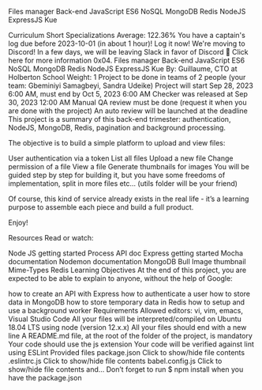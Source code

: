 Files manager
Back-end
JavaScript ES6 NoSQL MongoDB Redis NodeJS ExpressJS Kue

Curriculum Short Specializations Average: 122.36% You have a captain's log due before 2023-10-01 (in about 1 hour)! Log it now! We're moving to Discord! In a few days, we will be leaving Slack in favor of Discord 🎉 Click here for more information 0x04. Files manager Back-end JavaScript ES6 NoSQL MongoDB Redis NodeJS ExpressJS Kue By: Guillaume, CTO at Holberton School Weight: 1 Project to be done in teams of 2 people (your team: Gbeminiyi Samagbeyi, Sandra Udeike) Project will start Sep 28, 2023 6:00 AM, must end by Oct 5, 2023 6:00 AM Checker was released at Sep 30, 2023 12:00 AM Manual QA review must be done (request it when you are done with the project) An auto review will be launched at the deadline This project is a summary of this back-end trimester: authentication, NodeJS, MongoDB, Redis, pagination and background processing.

The objective is to build a simple platform to upload and view files:

User authentication via a token List all files Upload a new file Change permission of a file View a file Generate thumbnails for images You will be guided step by step for building it, but you have some freedoms of implementation, split in more files etc… (utils folder will be your friend)

Of course, this kind of service already exists in the real life - it’s a learning purpose to assemble each piece and build a full product.

Enjoy!

Resources Read or watch:

Node JS getting started Process API doc Express getting started Mocha documentation Nodemon documentation MongoDB Bull Image thumbnail Mime-Types Redis Learning Objectives At the end of this project, you are expected to be able to explain to anyone, without the help of Google:

how to create an API with Express how to authenticate a user how to store data in MongoDB how to store temporary data in Redis how to setup and use a background worker Requirements Allowed editors: vi, vim, emacs, Visual Studio Code All your files will be interpreted/compiled on Ubuntu 18.04 LTS using node (version 12.x.x) All your files should end with a new line A README.md file, at the root of the folder of the project, is mandatory Your code should use the js extension Your code will be verified against lint using ESLint Provided files package.json Click to show/hide file contents .eslintrc.js Click to show/hide file contents babel.config.js Click to show/hide file contents and… Don’t forget to run $ npm install when you have the package.json


